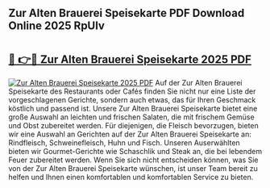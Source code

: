 ## Zur Alten Brauerei Speisekarte PDF Download Online 2025 RpUIv

# <h2><a href="http://gcbmas.nevu.top/?p=Zur+Alten+Brauerei+Speisekarte">🔗 👉🔴 Zur Alten Brauerei Speisekarte 2025 PDF</a></h2>

[![Zur Alten Brauerei Speisekarte 2025 PDF](https://i.imgur.com/dBaPXMq.png)](http://gcbmas.nevu.top/?p=Zur+Alten+Brauerei+Speisekarte)
Auf der Zur Alten Brauerei Speisekarte des Restaurants oder Cafés finden Sie nicht nur eine Liste der vorgeschlagenen Gerichte, sondern auch etwas, das für Ihren Geschmack köstlich und passend ist. Unsere Zur Alten Brauerei Speisekarte bietet eine große Auswahl an leichten und frischen Salaten, die mit frischem Gemüse und Obst zubereitet werden. Für diejenigen, die Fleisch bevorzugen, bieten wir eine Auswahl an Gerichten auf der Zur Alten Brauerei Speisekarte an: Rindfleisch, Schweinefleisch, Huhn und Fisch. Unseren Auserwählten bieten wir Gourmet-Gerichte wie Schaschlik und Steak an, die bei lebendem Feuer zubereitet werden. Wenn Sie sich nicht entscheiden können, was Sie von der Zur Alten Brauerei Speisekarte wünschen, ist unser Team bereit zu helfen und Ihnen einen komfortablen und komfortablen Service zu bieten.
